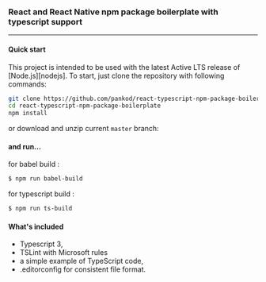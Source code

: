 ### React and React Native npm package boilerplate with typescript support
----

#### Quick start
This project is intended to be used with the latest Active LTS release of [Node.js][nodejs]. To start, just clone the repository with following commands:

```sh
git clone https://github.com/pankod/react-typescript-npm-package-boilerplate
cd react-typescript-npm-package-boilerplate
npm install
```

or download and unzip current `master` branch:

#### and run...

for babel build : 
```sh 
$ npm run babel-build
```

for typescript build : 
```sh 
$ npm run ts-build
```

#### What's included
- Typescript 3,
- TSLint with Microsoft rules
- a simple example of TypeScript code,
- .editorconfig for consistent file format.